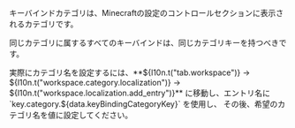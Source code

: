 キーバインドカテゴリは、Minecraftの設定のコントロールセクションに表示されるカテゴリです。

同じカテゴリに属するすべてのキーバインドは、同じカテゴリキーを持つべきです。

実際にカテゴリ名を設定するには、**${l10n.t("tab.workspace")} -> ${l10n.t("workspace.category.localization")} -> ${l10n.t("workspace.localization.add_entry")}** に移動し、エントリ名に `key.category.${data.keyBindingCategoryKey}` を使用し、 その後、希望のカテゴリ名を値に設定してください。